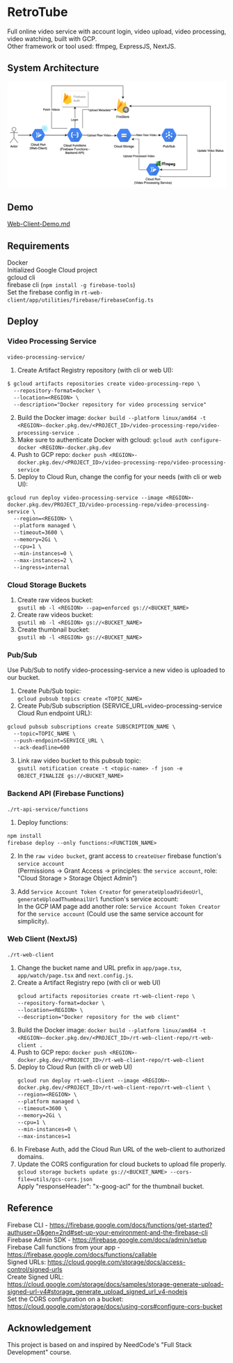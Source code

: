 # RetroTube
Full online video service with account login, video upload, video processing, video watching, built with GCP. \
Other framework or tool used: ffmpeg, ExpressJS, NextJS.

## System Architecture
![Architecture](./images/architecture.png)
## Demo
[Web-Client-Demo.md](./demo/Web-Client-Demo.md)

## Requirements
Docker \
Initialized Google Cloud project \
gcloud cli \
firebase cli (`npm install -g firebase-tools`) \
Set the firebase config in `rt-web-client/app/utilities/firebase/firebaseConfig.ts` 

## Deploy
### Video Processing Service
`video-processing-service/`
1. Create Artifact Registry repository (with cli or web UI): 
```
$ gcloud artifacts repositories create video-processing-repo \
  --repository-format=docker \
  --location=<REGION> \
  --description="Docker repository for video processing service"
```
2. Build the Docker image:  `docker build --platform linux/amd64 -t <REGION>-docker.pkg.dev/<PROJECT_ID>/video-processing-repo/video-processing-service .`
3. Make sure to authenticate Docker with gcloud: `gcloud auth configure-docker <REGION>-docker.pkg.dev`
4. Push to GCP repo: `docker push <REGION>-docker.pkg.dev/<PROJECT_ID>/video-processing-repo/video-processing-service`
5. Deploy to Cloud Run, change the config for your needs (with cli or web UI):
```
gcloud run deploy video-processing-service --image <REGION>-docker.pkg.dev/PROJECT_ID/video-processing-repo/video-processing-service \
  --region=<REGION> \
  --platform managed \
  --timeout=3600 \
  --memory=2Gi \
  --cpu=1 \
  --min-instances=0 \
  --max-instances=2 \
  --ingress=internal

```
### Cloud Storage Buckets
1. Create raw videos bucket: \
`gsutil mb -l <REGION> --pap=enforced gs://<BUCKET_NAME>`
2. Create raw videos bucket: \
`gsutil mb -l <REGION> gs://<BUCKET_NAME>`
3. Create thumbnail bucket: \
`gsutil mb -l <REGION> gs://<BUCKET_NAME>`

### Pub/Sub
Use Pub/Sub to notify video-processing-service a new video is uploaded to our bucket.
1. Create Pub/Sub topic: \
`gcloud pubsub topics create <TOPIC_NAME>`
2. Create Pub/Sub subscription (SERVICE_URL=video-processing-service Cloud Run endpoint URL):
```
gcloud pubsub subscriptions create SUBSCRIPTION_NAME \
  --topic=TOPIC_NAME \
  --push-endpoint=SERVICE_URL \
  --ack-deadline=600
```
3. Link raw video bucket to this pubsub topic: \
`gsutil notification create -t <topic-name> -f json -e OBJECT_FINALIZE gs://<BUCKET_NAME>`

### Backend API (Firebase Functions)
`./rt-api-service/functions`
1. Deploy functions:
```
npm install
firebase deploy --only functions:<FUNCTION_NAME>
```
2. In the `raw video bucket`, grant access to `createUser` firebase function's `service account` <br> (Permissions -> Grant Access -> principles: the `service account`, role: "Cloud Storage > Storage Object Admin")

3. Add `Service Account Token Creator` for `generateUploadVideoUrl`, `generateUploadThumbnailUrl` function's service account: <br> In the GCP IAM page add another role: `Service Account Token Creator` for the `service account` (Could use the same service account for simplicity). 

### Web Client (NextJS)
`./rt-web-client`
1. Change the bucket name and URL prefix in `app/page.tsx`, `app/watch/page.tsx` and `next.config.js`.
2. Create a Artifact Registry repo (with cli or web UI)
    ```
    gcloud artifacts repositories create rt-web-client-repo \
    --repository-format=docker \
    --location=<REGION> \
    --description="Docker repository for the web client"
    ```
3. Build the Docker image:  `docker build --platform linux/amd64 -t <REGION>-docker.pkg.dev/<PROJECT_ID>/rt-web-client-repo/rt-web-client .`
4. Push to GCP repo: `docker push <REGION>-docker.pkg.dev/<PROJECT_ID>/rt-web-client-repo/rt-web-client`
5. Deploy to Cloud Run (with cli or web UI)
    ```
    gcloud run deploy rt-web-client --image <REGION>-docker.pkg.dev/<PROJECT_ID>/rt-web-client-repo/rt-web-client \
    --region=<REGION> \
    --platform managed \
    --timeout=3600 \
    --memory=2Gi \
    --cpu=1 \
    --min-instances=0 \
    --max-instances=1
    ```
6. In Firebase Auth, add the Cloud Run URL of the web-client to authorized domains.
7. Update the CORS configuration for cloud buckets to upload file properly. `gcloud storage buckets update gs://<BUCKET_NAME> --cors-file=utils/gcs-cors.json` <br/> Apply  "responseHeader":  "x-goog-acl" for the thumbnail bucket.


## Reference
Firebase CLI - https://firebase.google.com/docs/functions/get-started?authuser=0&gen=2nd#set-up-your-environment-and-the-firebase-cli \
Firebase Admin SDK - https://firebase.google.com/docs/admin/setup \
Firebase Call functions from your app - https://firebase.google.com/docs/functions/callable \
Signed URLs: https://cloud.google.com/storage/docs/access-control/signed-urls \
Create Signed URL: https://cloud.google.com/storage/docs/samples/storage-generate-upload-signed-url-v4#storage_generate_upload_signed_url_v4-nodejs \
Set the CORS configuration on a bucket: https://cloud.google.com/storage/docs/using-cors#configure-cors-bucket

## Acknowledgement
This project is based on and inspired by NeedCode's "Full Stack Development" course.

